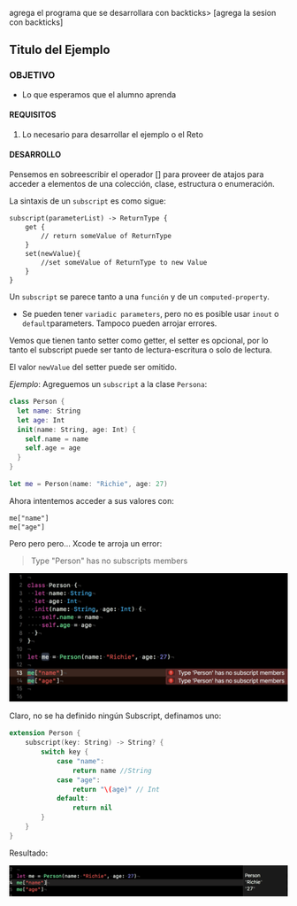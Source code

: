 
agrega el programa que se desarrollara con backticks> [agrega la sesion con backticks]

## Titulo del Ejemplo

### OBJETIVO

- Lo que esperamos que el alumno aprenda

#### REQUISITOS

1. Lo necesario para desarrollar el ejemplo o el Reto

#### DESARROLLO

Pensemos en sobreescribir el operador [] para proveer de atajos para acceder a elementos de una colección, clase, estructura o enumeración.

La sintaxis de un `subscript` es como sigue:

```
subscript(parameterList) -> ReturnType {
	get {
		// return someValue of ReturnType
	}
	set(newValue){
		//set someValue of ReturnType to new Value
	}	
}
```

Un `subscript` se parece tanto a una `función` y de un `computed-property`.

* Se pueden tener `variadic parameters`, pero no es posible usar `inout` o `default`parameters. Tampoco pueden arrojar errores.

Vemos que tienen tanto setter como getter, el setter es opcional, por lo tanto el subscript puede ser tanto de lectura-escritura o solo de lectura.

El valor `newValue` del setter puede ser omitido.

*Ejemplo*: Agreguemos un `subscript` a la clase `Persona`:

``` Swift
class Person {
  let name: String
  let age: Int
  init(name: String, age: Int) {
    self.name = name
    self.age = age
  }
}
```
``` Swift
let me = Person(name: "Richie", age: 27)
```
Ahora intentemos acceder a sus valores con:

```
me["name"]
me["age"]
```
Pero pero pero... Xcode te arroja un error:

>  Type "Person" has no subscripts members

![](subscript1.png)

Claro, no se ha definido ningún Subscript, definamos uno:

``` Swift
extension Person {
	subscript(key: String) -> String? {
		switch key {
			case "name":
				return name //String
			case "age":
				return "\(age)" // Int
			default:
				return nil
		}
	}
}
```

Resultado:

![](subscript2.png)










